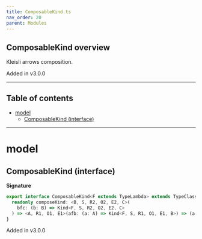 ```yaml
---
title: ComposableKind.ts
nav_order: 20
parent: Modules
---
```


## ComposableKind overview

Kleisli arrows composition.

Added in v3.0.0

---

<h2 class="text-delta">Table of contents</h2>

- [model](#model)
  - [ComposableKind (interface)](#composablekind-interface)

---

# model

## ComposableKind (interface)

**Signature**

```ts
export interface ComposableKind<F extends TypeLambda> extends TypeClass<F> {
  readonly composeKind: <B, S, R2, O2, E2, C>(
    bfc: (b: B) => Kind<F, S, R2, O2, E2, C>
  ) => <A, R1, O1, E1>(afb: (a: A) => Kind<F, S, R1, O1, E1, B>) => (a: A) => Kind<F, S, R1 & R2, O1 | O2, E1 | E2, C>
}
```

Added in v3.0.0

